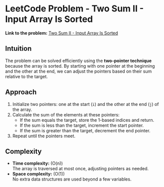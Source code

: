# LeetCode Problem - Two Sum II - Input Array Is Sorted

**Link to the problem:** [Two Sum II - Input Array Is Sorted](https://leetcode.com/problems/two-sum-ii-input-array-is-sorted/submissions/1460157370/)

## Intuition
The problem can be solved efficiently using the **two-pointer technique** because the array is sorted. By starting with one pointer at the beginning and the other at the end, we can adjust the pointers based on their sum relative to the target.

## Approach
1. Initialize two pointers: one at the start (`i`) and the other at the end (`j`) of the array.
2. Calculate the sum of the elements at these pointers:
   - If the sum equals the target, store the 1-based indices and return.
   - If the sum is less than the target, increment the start pointer.
   - If the sum is greater than the target, decrement the end pointer.
3. Repeat until the pointers meet.

## Complexity
- **Time complexity:** \(O(n)\)  
   The array is traversed at most once, adjusting pointers as needed.
- **Space complexity:** \(O(1)\)  
   No extra data structures are used beyond a few variables.
